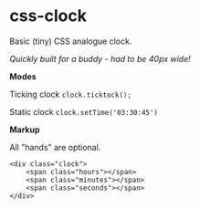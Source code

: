 # css-clock
Basic (tiny) CSS analogue clock.

_Quickly built for a buddy - had to be 40px wide!_

**Modes**

Ticking clock `clock.ticktock();`

Static clock `clock.setTime('03:30:45')`

**Markup**

All "hands" are optional.

```
<div class="clock">
	<span class="hours"></span>
	<span class="minutes"></span>
	<span class="seconds"></span>
</div>
```
